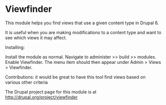 Viewfinder
==========

This module helps you find views that use a given content type in Drupal 6.

It is useful when you are making modifications to a content type and want to see which views it may affect.

Installing: 

Install the module as normal. 
Navigate to administer >> build >> modules. 
Enable Viewfinder.
The menu item should then appear under Admin > Views > Viewfinder.

Contributions: it would be great to have this tool find views based on various other criteria

The Drupal project page for this module is at http://drupal.org/project/viewfinder
